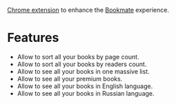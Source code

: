 [Chrome extension](https://chrome.google.com/webstore/detail/bookmate-sort/diopcmnlghdhaacljhadmckickemajkb) to enhance the [Bookmate](https://bookmate.com) experience.

# Features

* Allow to sort all your books by page count.
* Allow to sort all your books by readers count.
* Allow to see all your books in one massive list.
* Allow to see all your premium books.
* Allow to see all your books in English language.
* Allow to see all your books in Russian language.
